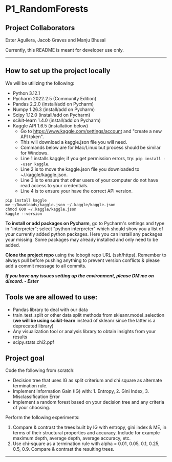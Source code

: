 # P1_RandomForests

## Project Collaborators
Ester Aguilera, Jacob Graves and Manju Bhusal

Currently, this README is meant for developer use only.
***
## How to set up the project locally
We will be utilizing the following:
- Python 3.12.1
- Pycharm 2022.2.5 (Community Edition)
- Pandas 2.2.0 (install/add on Pycharm)
- Numpy 1.26.3 (install/add on Pycharm)
- Scipy 1.12.0 (install/add on Pycharm)
- scikit-learn 1.4.0 (install/add on Pycharm)
- Kaggle API 1.6.5 (installation below)
  - Go to https://www.kaggle.com/settings/account and "create a new API token".
  - This will download a kaggle.json file you will need. 
  - Commands below are for Mac/Linux but process should be similar for Windows.
  - Line 1 installs kaggle; if you get permission errors, try: ```pip install --user kaggle```.
  - Line 2 is to move the kaggle.json file you downloaded to ~/.kaggle/kaggle.json.
  - Line 3 is to ensure that other users of your computer do not have read access to your credentials.
  - Line 4 is to ensure your have the correct API version.
```commandline
pip install kaggle
mv ~/Downloads/kaggle.json ~/.kaggle/kaggle.json
chmod 600 ~/.kaggle/kaggle.json
kaggle --version
```

**To install or add packages on Pycharm**, go to Pycharm's
settings and type in "interpreter"; select "python interpreter"
which should show you a list of your currently added python packages.
Here you can install any packages your missing. Some packages may already 
installed and only need to be added.


**Clone the project repo** using the lobogit repo URL (ssh/https).
Remember to always pull before pushing anything to prevent version 
conflicts & please add a commit message to all commits.

***If you have any issues setting up the environment, please DM 
me on discord. - Ester***
## Tools we are allowed to use:
- Pandas library to deal with our data
- train_test_split or other data split methods from skleanr.model_selection
  (**we will be using scikit-learn** instead of skleanr since the latter is a 
   deprecated library)
- Any visualization tool or analysis library to obtain insights from your 
results
- scipy.stats.chi2.ppf

## Project goal

Code the following from scratch:
- Decision tree that uses IG as split criterium and chi square as alternate 
termination rule.
- Implement Information Gain (IG) with: 1. Entropy, 2. Gini Index, 3. Misclassification Error
- Implement a random forest based on your decision tree and any criteria 
of your choosing.

Perform the following experiments:

1. Compare & contrast the trees built by IG with entropy, gini index & ME, 
in terms of their structural properties and accuracy. Include for example 
maximum depth, average depth, average accuracy, etc.
2. Use chi-square as a termination rule with alpha = 0.01, 0.05, 0.1, 0.25, 
0.5, 0.9. Compare & contrast the resulting trees.

***

